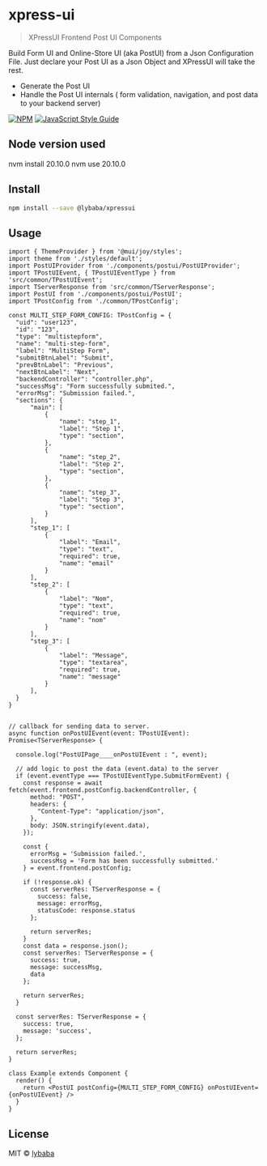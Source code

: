 # xpress-ui

> XPressUI Frontend Post UI Components

Build Form UI and Online-Store UI (aka PostUI)  from a Json Configuration File.
Just declare your Post UI as a Json Object and XPressUI will take the rest.
- Generate the Post UI
- Handle the Post UI internals ( form validation, navigation, and post data to your backend server)

[![NPM](https://img.shields.io/npm/v/postui.svg)](https://www.npmjs.com/package/postui) [![JavaScript Style Guide](https://img.shields.io/badge/code_style-standard-brightgreen.svg)](https://standardjs.com)

## Node version used
nvm install 20.10.0
nvm use 20.10.0

## Install

```bash
npm install --save @lybaba/xpressui
```

## Usage

```tsx
import { ThemeProvider } from '@mui/joy/styles';
import theme from './styles/default';
import PostUIProvider from './components/postui/PostUIProvider';
import TPostUIEvent, { TPostUIEventType } from 'src/common/TPostUIEvent';
import TServerResponse from 'src/common/TServerResponse';
import PostUI from './components/postui/PostUI';
import TPostConfig from './common/TPostConfig';

const MULTI_STEP_FORM_CONFIG: TPostConfig = {
  "uid": "user123",
  "id": "123",
  "type": "multistepform",
  "name": "multi-step-form",
  "label": "MultiStep Form",
  "submitBtnLabel": "Submit",
  "prevBtnLabel": "Previous",
  "nextBtnLabel": "Next",
  "backendController": "controller.php",
  "successMsg": "Form successfully submited.",
  "errorMsg": "Submission failed.",
  "sections": {
      "main": [
          {
              "name": "step_1",
              "label": "Step 1",
              "type": "section",
          },
          {
              "name": "step_2",
              "label": "Step 2",
              "type": "section",
          },
          {
              "name": "step_3",
              "label": "Step 3",
              "type": "section",
          }
      ],
      "step_1": [
          {
              "label": "Email",
              "type": "text",
              "required": true,
              "name": "email"
          }
      ],
      "step_2": [
          {
              "label": "Nom",
              "type": "text",
              "required": true,
              "name": "nom"
          }
      ],
      "step_3": [
          {
              "label": "Message",
              "type": "textarea",
              "required": true,
              "name": "message"
          }
      ],
  }
}


// callback for sending data to server.  
async function onPostUIEvent(event: TPostUIEvent): Promise<TServerResponse> {

  console.log("PostUIPage____onPostUIEvent : ", event);

  // add logic to post the data (event.data) to the server
  if (event.eventType === TPostUIEventType.SubmitFormEvent) {
    const response = await fetch(event.frontend.postConfig.backendController, {
      method: "POST", 
      headers: {
        "Content-Type": "application/json",
      },
      body: JSON.stringify(event.data), 
    });

    const {
      errorMsg = 'Submission failed.',
      successMsg = 'Form has been successfully submitted.'
    } = event.frontend.postConfig;

    if (!response.ok) {
      const serverRes: TServerResponse = {
        success: false,
        message: errorMsg,
        statusCode: response.status
      };

      return serverRes;
    }
    const data = response.json();
    const serverRes: TServerResponse = {
      success: true,
      message: successMsg,
      data
    };

    return serverRes;
  }

  const serverRes: TServerResponse = {
    success: true,
    message: 'success',
  };

  return serverRes;
}

class Example extends Component {
  render() {
    return <PostUI postConfig={MULTI_STEP_FORM_CONFIG} onPostUIEvent={onPostUIEvent} />
  }
}
```

## License

MIT © [lybaba](https://github.com/lybaba)
